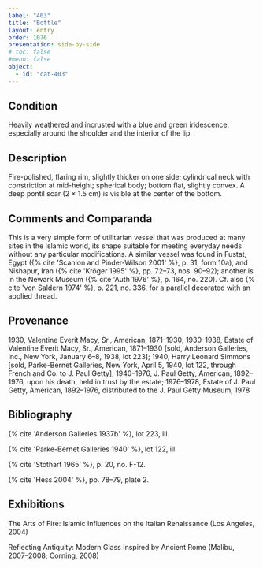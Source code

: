 ```yaml
---
label: "403"
title: "Bottle"
layout: entry
order: 1076
presentation: side-by-side
# toc: false
#menu: false 
object:
  - id: "cat-403"
---
```


## Condition

Heavily weathered and incrusted with a blue and green iridescence, especially around the shoulder and the interior of the lip.

## Description

Fire-polished, flaring rim, slightly thicker on one side; cylindrical neck with constriction at mid-height; spherical body; bottom flat, slightly convex. A deep pontil scar (2 × 1.5 cm) is visible at the center of the bottom.

## Comments and Comparanda

This is a very simple form of utilitarian vessel that was produced at many sites in the Islamic world, its shape suitable for meeting everyday needs without any particular modifications. A similar vessel was found in Fustat, Egypt ({% cite 'Scanlon and Pinder-Wilson 2001' %}, p. 31, form 10a), and Nishapur, Iran ({% cite 'Kröger 1995' %}, pp. 72–73, nos. 90–92); another is in the Newark Museum ({% cite 'Auth 1976' %}, p. 164, no. 220). Cf. also {% cite 'von Saldern 1974' %}, p. 221, no. 336, for a parallel decorated with an applied thread.

## Provenance

1930, Valentine Everit Macy, Sr., American, 1871–1930; 1930–1938, Estate of Valentine Everit Macy, Sr., American, 1871–1930 [sold, Anderson Galleries, Inc., New York, January 6–8, 1938, lot 223]; 1940, Harry Leonard Simmons [sold, Parke-Bernet Galleries, New York, April 5, 1940, lot 122, through French and Co. to J. Paul Getty]; 1940–1976, J. Paul Getty, American, 1892–1976, upon his death, held in trust by the estate; 1976–1978, Estate of J. Paul Getty, American, 1892–1976, distributed to the J. Paul Getty Museum, 1978

## Bibliography

{% cite 'Anderson Galleries 1937b' %}, lot 223, ill.

{% cite 'Parke-Bernet Galleries 1940' %}, lot 122, ill.

{% cite 'Stothart 1965' %}, p. 20, no. F-12.

{% cite 'Hess 2004' %}, pp. 78–79, plate 2.

## Exhibitions

The Arts of Fire: Islamic Influences on the Italian Renaissance (Los Angeles, 2004)

Reflecting Antiquity: Modern Glass Inspired by Ancient Rome (Malibu, 2007–2008; Corning, 2008)
